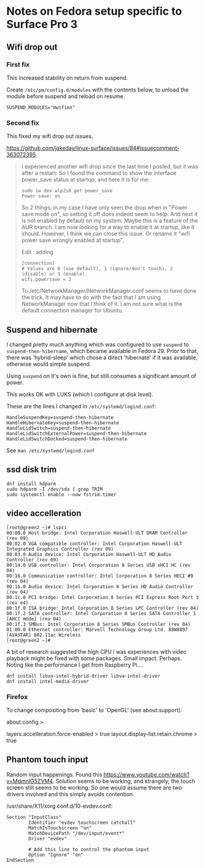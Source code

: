 # Notes on Fedora setup specific to Surface Pro 3

## Wifi drop out

### First fix

This increased stability on return from suspend.

Create ``/etc/pm/config.d/modules`` with the contents below, to unload the module before suspend and reload on resume.
```
SUSPEND_MODULES="mwifiex"
```

### Second fix

This fixed my wifi drop out issues.

https://github.com/jakeday/linux-surface/issues/84#issuecomment-363072395

> I experienced another wifi drop since the last time I posted, but it was after a restart. So I found the command to show the interface power_save status at startup, and here it is for me:
> 
> ```
> sudo iw dev wlp2s0 get power_save
> Power save: on
> ```
> 
> So 2 things: in my case I have only seen the drop when in "Power save mode on", so setting it off does indeed seem to help. And next it is not enabled by default on my system. Maybe this is a feature of the AUR branch.
> I am now looking for a way to enable it at startup, like it should. However, I think we can close this issue. Or rename it "wifi power save wrongly enabled at startup".
> 
> Edit : adding
> 
> ```
> [connection]
> # Values are 0 (use default), 1 (ignore/don't touch), 2 (disable) or 3 (enable).
> wifi.powersave = 2
> ```
> 
> To /etc/NetworkManager/NetworkManager.conf seems to have done the trick. It may have to do with the fact that I am using NetworkManager now that I think of it. I am not sure what is the default connection manager for Ubuntu.

## Suspend and hibernate

I changed pretty much anything which was configured to use ``suspend`` to ``suspend-then-hibername``, which became available in Fedora 29. Prior to that, there was 'hybrid-sleep' which chose a direct 'hibernate' if it was available, otherwise would simple suspend.

Using ``suspend`` on it's own is fine, but still consumes a significant amount of power. 

This works OK with LUKS (which I configure at disk level).

These are the lines I changed in `/etc/systemd/logind.conf`:

```
HandleSuspendKey=suspend-then-hibernate
HandleHibernateKey=suspend-then-hibernate
HandleLidSwitch=suspend-then-hibernate
HandleLidSwitchExternalPower=suspend-then-hibernate
HandleLidSwitchDocked=suspend-then-hibernate
```
See `man /etc/systemd/logind.conf`

## ssd disk trim

```
dnf install hdparm
sudo hdparm -I /dev/sda | grep TRIM
sudo systemctl enable --now fstrim.timer
```
## video accelleration
```
[root@green2 ~]# lspci
00:00.0 Host bridge: Intel Corporation Haswell-ULT DRAM Controller (rev 09)
00:02.0 VGA compatible controller: Intel Corporation Haswell-ULT Integrated Graphics Controller (rev 09)
00:03.0 Audio device: Intel Corporation Haswell-ULT HD Audio Controller (rev 09)
00:14.0 USB controller: Intel Corporation 8 Series USB xHCI HC (rev 04)
00:16.0 Communication controller: Intel Corporation 8 Series HECI #0 (rev 04)
00:1b.0 Audio device: Intel Corporation 8 Series HD Audio Controller (rev 04)
00:1c.0 PCI bridge: Intel Corporation 8 Series PCI Express Root Port 3 (rev e4)
00:1f.0 ISA bridge: Intel Corporation 8 Series LPC Controller (rev 04)
00:1f.2 SATA controller: Intel Corporation 8 Series SATA Controller 1 [AHCI mode] (rev 04)
00:1f.3 SMBus: Intel Corporation 8 Series SMBus Controller (rev 04)
01:00.0 Ethernet controller: Marvell Technology Group Ltd. 88W8897 [AVASTAR] 802.11ac Wireless
[root@green2 ~]# 
```
A bit of research suggested the high CPU i was experiences with video playback might be
fixed with some packages. Small impact. Perhaps. Noting like the performance I get from
Raspberry Pi....

```
dnf install libva-intel-hybrid-driver libva-intel-driver
dnf install intel-media-driver
```

### Firefox

To change compositing from 'basic' to 'OpenGL' (see about:support):

about:config > 

layers.accelleration.force-enabled > true
layout.display-list.retain.chrome > true

## Phantom touch input

Random input happenings. Found this https://www.youtube.com/watch?v=MdmnIG5ZVM4. Solution seems to be working, and strangely, the touch screen still seems to be working. So one would assume there are two drivers involved and this simply avoids contention.

/usr/share/X11/xorg.conf.d/10-evdev.conf:

```text
Section "InputClass"
        Identifier "evdev touchscreen catchall"
        MatchIsTouchscreen "on"
        MatchDevicePath "/dev/input/event*"
        Driver "evdev"
        
        # Add this line to control the phantom input
        Option "Ignore" "on"
EndSection
```
